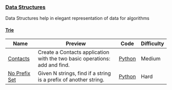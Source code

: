 
### [Data Structures](https://www.hackerrank.com/domains/data-structures)
Data Structures help in elegant representation of data for algorithms


#### [Trie](https://www.hackerrank.com/domains/data-structures/trie)

Name | Preview | Code | Difficulty
---- | ------- | ---- | ----------
[Contacts](https://www.hackerrank.com/challenges/contacts)|Create a Contacts application with the two basic operations: add and find.|[Python](contacts.py)|Medium
[No Prefix Set](https://www.hackerrank.com/challenges/no-prefix-set)|Given N strings, find if a string is a prefix of another string.|[Python](no-prefix-set.py)|Hard

